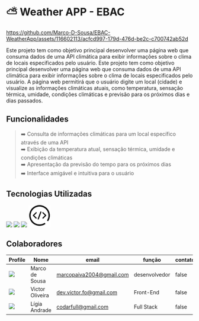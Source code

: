 # ⛅ Weather APP - EBAC

https://github.com/Marco-D-Sousa/EBAC-WeatherApp/assets/116602113/acfcd997-179d-476d-be2c-c700742ab52d

Este projeto tem como objetivo principal desenvolver uma página web que consuma dados de uma API climática para exibir informações sobre o clima de locais especificados pelo usuário.
Este projeto tem como objetivo principal desenvolver uma página web que consuma dados de uma API climática para exibir informações sobre o clima de locais especificados pelo usuário.
A página web permitirá que o usuário digite um local (cidade) e visualize as informações climáticas atuais, como temperatura, sensação térmica, umidade, condições climáticas e previsão para os próximos dias e dias passados.

## Funcionalidades

> ➡️ Consulta de informações climáticas para um local específico através de uma API \
> ➡️ Exibição da temperatura atual, sensação térmica, umidade e condições climáticas \
> ➡️ Apresentação da previsão do tempo para os próximos dias \
> ➡️ Interface amigável e intuitiva para o usuário

## Tecnologias Utilizadas
<div>
    <img loading="lazy" src="https://cdn.jsdelivr.net/gh/devicons/devicon@latest/icons/typescript/typescript-original.svg" width=60 />
    <img loading="lazy" src="https://cdn.jsdelivr.net/gh/devicons/devicon@latest/icons/react/react-original.svg" width=60 />                 
    <img loading="lazy" src="https://cdn.jsdelivr.net/gh/devicons/devicon@latest/icons/redux/redux-original.svg" width=60 />                  
    <img src="about/static/developer-api.svg" width=60>
</div>

## Colaboradores

|Profile|Nome|email|função|contato|
| --------| -------- | -------- | -------- |-------- | 
|[<img src="https://avatars.githubusercontent.com/u/59512874?v=4" width=100 > ](https://github.com/Marco-D-Sousa)|Marco de Sousa|marcopaiva2004@gmail.com|desenvolvedor|false|
|[<img src="https://avatars.githubusercontent.com/u/116602113?v=4" width=100 > ](https://github.com/oliveira-victor)|Victor Oliveira|dev.victor.fo@gmail.com|Front-End|false|
|[<img src="https://avatars.githubusercontent.com/u/147559118?v=4" width=100 > ](https://github.com/andrademachado)|Lígia Andrade|codarfull@gmail.com|Full Stack|false|

